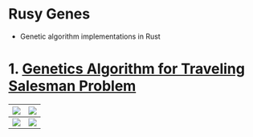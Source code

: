 # Rusy Genes
- Genetic algorithm implementations in Rust

# 1. [Genetics Algorithm for Traveling Salesman Problem](./citydna/)

| ![](./citydna/docs/gif/simA.gif)      |   ![](./citydna/docs/gif/simB.gif)      |
| ----------------------------- |:-------------------------------:|
| ![](./citydna/docs/gif/simC.gif)      | ![](./citydna/docs/gif/sim0.gif)        |
